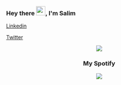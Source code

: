 ### Hey there <img src="https://media.giphy.com/media/hvRJCLFzcasrR4ia7z/giphy.gif" width="25px">, I'm Salim
<a href="https://www.linkedin.com/in/salim-mwatsefu-694685235/">
  <p>Linkedin</p>
</a>
<a href="https://twitter.com/SalimMwatsefu">
  <p>Twitter</p>
</a>

<div align=center >
<img src="https://readme-typing-svg.herokuapp.com?font=Pacifico&size=25&color=FFFFFF&center=true&lines=Hey+👋%2C+I'm+Salim+Mwatsefu.;Web+Developer;."
/>
  
### My Spotify
<p>
  <a href="https://spotify-github-profile.vercel.app/api/view?uid=tkodyqapd40c3d0tfoadra67i&redirect=true">
    <img src="https://spotify-github-profile.vercel.app/api/view?uid=tkodyqapd40c3d0tfoadra67i&cover_image=true&theme=default&bar_color_cover=false"/>
  </a>
  </p>
  </div>
